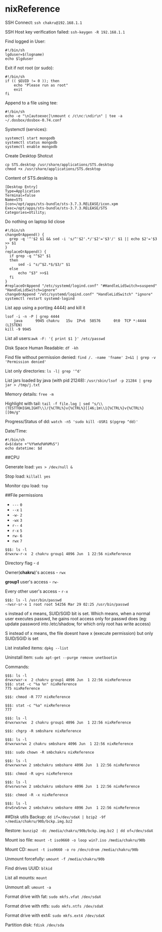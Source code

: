 # nixReference
SSH Connect: `ssh chakru@192.168.1.1`

SSH Host key verification failed: `ssh-keygen -R 192.168.1.1`

Find logged in User:
```
#!/bin/sh
lgduser=$(logname)
echo $lgduser
```

Exit if not root (or sudo):

```
#!/bin/sh
if (( $EUID != 0 )); then
    echo "Please run as root"
    exit
fi
```

Append to a file using tee:
```
#!/bin/sh
echo -e "\n[autoexec]\nmount c /c\nc:\ndir\n" | tee -a ~/.dosbox/dosbox-0.74.conf
```

Systemctl (services):
```
systemctl start mongodb
systemctl status mongodb
systemctl enable mongodb
```

Create Desktop Shotcut
```
cp STS.desktop /usr/share/applications/STS.desktop
chmod +x /usr/share/applications/STS.desktop
```
Content of STS.desktop is
```
[Desktop Entry]
Type=Application
Terminal=false
Name=STS
Icon=/opt/apps/sts-bundle/sts-3.7.3.RELEASE/icon.xpm
Exec=/opt/apps/sts-bundle/sts-3.7.3.RELEASE/STS
Categories=Utility;
```

Do nothing on laptop lid close
```
#!/bin/sh
changeOrAppend() {
  grep -q '^'$2 $1 && sed -i 's/^'$2'.*/'$2'='$3'/' $1 || echo $2'='$3 >> $1
}
replaceOrAppend() {
  if grep -q "^$2" $1
  then
      sed -i "s/^$2.*$/$3/" $1
  else
      echo "$3" >>$1
  fi
}
#replaceOrAppend "/etc/systemd/logind.conf" "#HandleLidSwitch=suspend" "HandleLidSwitch=ignore"
changeOrAppend "/etc/systemd/logind.conf" "HandleLidSwitch" "ignore"
systemctl restart systemd-logind
```
List app using a port(eg 4444) and kill it
```
lsof -i -n -P | grep 4444
    java      9945 chakru   15u  IPv6  58576      0t0  TCP *:4444 (LISTEN)
kill -9 9945
```

List all users:`awk -F: '{ print $1 }' /etc/passwd`

Disk Space Human Readable: `df -kh`

Find file without permission denied: `find /. -name 'fname' 2>&1 | grep -v 'Permission denied'`

List only directories: `ls -l| grep '^d'`

List jars loaded by java (with pid 21248): `/usr/sbin/lsof -p 21284 | grep jar > /tmp/j.txt`

Memory details: `free -m`

Highlight with tail: `tail -f file.log | sed "s/\\(TESTTOHIGHLIGHT\\)/{%CTRL%}v{%CTRL%}[[46;1m\\1{%CTRL%}v{%CTRL%}[[0m/g"`

Progress/Status of dd: `watch -n5 'sudo kill -USR1 $(pgrep ^dd)'`

Date/Time:
```
#!/bin/sh
d=$(date +"%Y%m%d%H%M%S")
echo datetime: $d
```

##CPU

Generate load: `yes > /dev/null &`

Stop load: `killall yes`

Monitor cpu load: `top`

##File permissions
- `---` `0`
- `--x` `1`
- `-w-` `2`
- `-wx` `3`
- `r--` `4`
- `r-x` `5`
- `rw-` `6`
- `rwx` `7`
```
$$$: ls -l
drwxrw-r-x  2 chakru group1 4096 Jun  1 22:56 nixReference
```
Directory flag - `d`

Owner(**chakru**)'s access - `rwx`

**group1** user's access - `rw-`

Every other user's access - `r-x`

```
$$$: ls -l /usr/bin/passwd
-rwsr-sr-x 1 root root 54256 Mar 29 02:25 /usr/bin/passwd
```
s instead of x means, SUID/SGID bit is set. Which means, when a normal user executes passwd, he gains root access only for passwd does (eg: update password into /etc/shadow, for which only root has write access)

S instead of x means, the file doesnt have x (execute permission) but only SUID/SGID is set

List installed items:
`dpkg --list`

Uninstall item:
`sudo apt-get --purge remove unetbootin`

Commands:
```
$$$: ls -l
drwxrwxr-x  2 chakru group1 4096 Jun  1 22:56 nixReference
$$$: stat -c "%a %n" nixReference
775 nixReference

$$$: chmod -R 777 nixReference

$$$: stat -c "%a" nixReference
777

$$$: ls -l
drwxrwxrwx  2 chakru group1 4096 Jun  1 22:56 nixReference

$$$: chgrp -R smbshare nixReference

$$$: ls -l
drwxrwxrwx 2 chakru smbshare 4096 Jun  1 22:56 nixReference

$$$: sudo chown -R smbchakru nixReference

$$$: ls -l
drwxrwxrwx 2 smbchakru smbshare 4096 Jun  1 22:56 nixReference

$$$: chmod -R ug+s nixReference

$$$: ls -l
drwsrwsrwx 2 smbchakru smbshare 4096 Jun  1 22:56 nixReference

$$$: chmod -R -x nixReference

$$$: ls -l
drwSrwSrwx 2 smbchakru smbshare 4096 Jun  1 22:56 nixReference

```
##Disk utils
Backup: `dd if=/dev/sdaX | bzip2 -9f >/media/chakru/90b/bckp.img.bz2`

Restore: `bunzip2 -dc /media/chakru/90b/bckp.img.bz2 | dd of=/dev/sdaX`

Mount iso file: `mount -t iso9660 -o loop win7.iso /media/chakru/90b`

Mount CD: `mount -t iso9660 -o ro /dev/cdrom /media/chakru/90b`

Unmount forcefully: `umount -f /media/chakru/90b`

Find drives UUID: `blkid`

List all mounts: `mount`

Unmount all: `umount -a`

Format drive with fat: `sudo mkfs.vfat /dev/sdaX`

Format drive with ntfs: `sudo mkfs.ntfs /dev/sdaX`

Format drive with ext4: `sudo mkfs.ext4 /dev/sdaX`

Partition disk: `fdisk /dev/sda`
